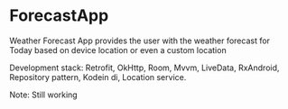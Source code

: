 # ForecastApp
Weather Forecast App provides the user with the weather forecast for Today based on device location or even a custom location

Development stack: Retrofit, OkHttp, Room, Mvvm, LiveData, RxAndroid, Repository pattern, Kodein di, Location service.

Note: Still working
